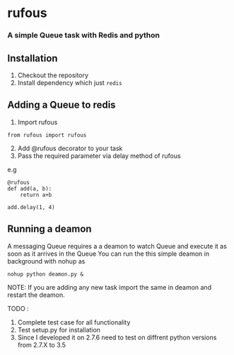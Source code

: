# rufous
### A simple Queue task with Redis and python


## Installation 
1. Checkout the repository
2. Install dependency which just `redis`

## Adding a Queue to redis
1. Import rufous
```
from rufous import rufous
``` 
2. Add @rufous decorator to your task
3. Pass the required parameter via delay method of rufous 

e.g
```
@rufous
def add(a, b):
    return a+b

add.delay(1, 4)
```
## Running a deamon
A messaging Queue requires a a deamon to watch Queue and execute it as soon as it arrives in the Queue 
You can run the this simple deamon in background with nohup as 

```
nohup python deamon.py &
```

NOTE: If you are adding any new task import the same in deamon and restart the deamon. 



TODO : 
1. Complete test case for all functionality
2. Test setup.py for installation
3. Since I developed it on 2.7.6 need to test on diffrent python versions from 2.7.X to 3.5 
